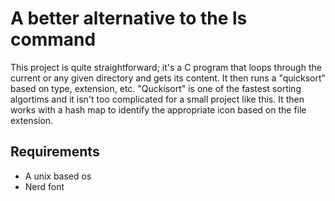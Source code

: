 # A better alternative to the ls command
This project is quite straightforward; it's a C program that loops through the current or any given directory and gets its content. It then runs a "quicksort" based on type, extension, etc. "Quckisort" is one of the fastest sorting algortims and it isn't too complicated for a small project like this. It then works with a hash map to identify the appropriate icon based on the file extension.

## Requirements
- A unix based os
- Nerd font

